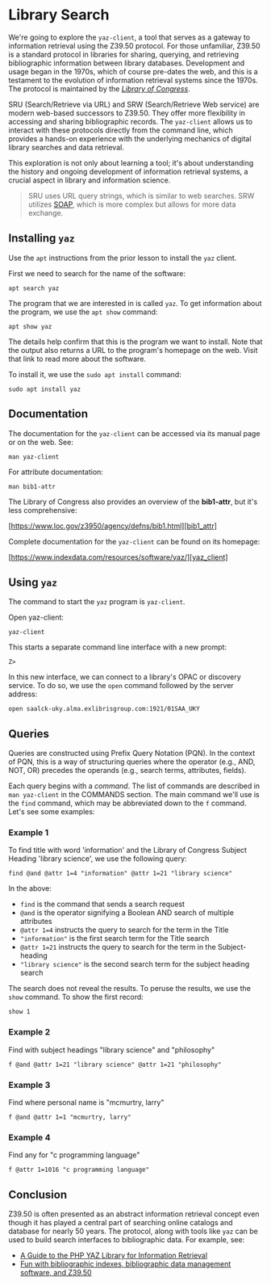# Library Search

We're going to explore the `yaz-client`,
a tool that serves
as a gateway to
information retrieval
using the Z39.50 protocol.
For those unfamiliar,
Z39.50 is a standard protocol
in libraries for
sharing, querying, and retrieving bibliographic information
between library databases.
Development and usage
began in the 1970s,
which of course pre-dates the web,
and this is a testament to the evolution of
information retrieval systems since the 1970s.
The protocol is maintained by the
[*Library of Congress*][locz3950].

SRU (Search/Retrieve via URL) and
SRW (Search/Retrieve Web service)
are modern web-based successors to Z39.50.
They offer more flexibility
in accessing and sharing bibliographic records.
The `yaz-client` allows us to interact
with these protocols
directly from the command line,
which provides a hands-on experience
with the underlying mechanics of
digital library searches and data retrieval.

This exploration is not
only about learning a tool;
it's about understanding the
history and ongoing development
of information retrieval systems,
a crucial aspect in
library and information science.

> SRU uses URL query strings, which is similar to web searches.
> SRW utilizes [SOAP][soap], which is more complex but allows for more data exchange.

## Installing `yaz`

Use the `apt` instructions
from the prior lesson
to install the `yaz` client.

First we need to search
for the name of the software:

```
apt search yaz
```

The program that we are
interested in is called `yaz`.
To get information about the program,
we use the `apt show` command:

```
apt show yaz
```

The details help confirm
that this is the program
we want to install.
Note that the output also
returns a URL to the program's
homepage on the web.
Visit that link to
read more about the software.

To install it,
we use the `sudo apt install` command:

```
sudo apt install yaz
```

## Documentation

The documentation for the
`yaz-client` can be accessed
via its manual page or on the web.
See:

```
man yaz-client
```

For attribute documentation:

```
man bib1-attr
```

The Library of Congress also
provides an overview of the **bib1-attr**,
but it's less comprehensive:

[https://www.loc.gov/z3950/agency/defns/bib1.html][bib1_attr]

Complete documentation for the
`yaz-client` can be found on its
homepage:

[https://www.indexdata.com/resources/software/yaz/][yaz_client]
## Using `yaz`

The command to start
the `yaz` program is
`yaz-client`.

Open yaz-client:

```
yaz-client
```

This starts a separate command line
interface with a new prompt:

```
Z>
```

In this new interface,
we can connect to a library's
OPAC or discovery service.
To do so,
we use  the `open` command
followed by the server address:

```
open saalck-uky.alma.exlibrisgroup.com:1921/01SAA_UKY
```

## Queries

Queries are constructed
using Prefix Query Notation (PQN).
In the context of PQN,
this is a way of structuring
queries where the operator
(e.g., AND, NOT, OR)
precedes the operands
(e.g., search terms, attributes, fields).

Each query begins with a *command*.
The list of commands are
described in `man yaz-client`
in the COMMANDS section.
The main command we'll use
is the `find` command,
which may be abbreviated
down to the `f` command.
Let's see some examples:

### Example 1

To find title with word
'information' and
the Library of Congress Subject Heading
'library science',
we use the following query:

```
find @and @attr 1=4 "information" @attr 1=21 "library science"
```

In the above:

- `find` is the command that sends a search request
- `@and` is the operator signifying a Boolean AND search of multiple attributes
- `@attr 1=4` instructs the query to search for the term in the Title
- `"information"` is the first search term for the Title search
- `@attr 1=21` instructs the query to search for the term in the Subject-heading
- `"library science"` is the second search term for the subject heading search

The search does not reveal the results.
To peruse the results,
we use the `show` command.
To show the first record:

```
show 1
```

### Example 2

Find with subject headings "library science" and "philosophy"

```
f @and @attr 1=21 "library science" @attr 1=21 "philosophy"
```

### Example 3

Find where personal name is "mcmurtry, larry"

```
f @and @attr 1=1 "mcmurtry, larry"
```

### Example 4

Find any for "c programming language"

```
f @attr 1=1016 "c programming language"
```

## Conclusion

Z39.50 is often presented as an abstract
information retrieval concept
even though it has played a central
part of searching online catalogs and database
for nearly 50 years.
The protocol,
along with tools like `yaz`
can be used to build
search interfaces to bibliographic data.
For example,
see:

- [A Guide to the PHP YAZ Library for Information Retrieval](https://reintech.io/blog/guide-to-php-yaz-library-information-retrieval)
- [Fun with bibliographic indexes, bibliographic data management software, and Z39.50](https://sites.nd.edu/emorgan/2013/11/fun/)

[locz3950]:https://www.loc.gov/z3950/agency/
[soap]:https://en.wikipedia.org/wiki/SOAP
[bib1_attr]:https://www.loc.gov/z3950/agency/defns/bib1.html
[yaz_client]:https://www.indexdata.com/resources/software/yaz/
